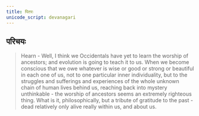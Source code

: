 ```yaml
---
title: पितरः
unicode_script: devanagari
---
```


## परिचयः
> Hearn - 
> Well, I think we Occidentals have yet to learn the worship of ancestors; and evolution is going to teach it to us. When we become conscious that we owe whatever is wise or good or strong or beautiful in each one of us, not to one particular inner individuality, but to the struggles and sufferings and experiences of the whole unknown chain of human lives behind us, reaching back into mystery unthinkable - the worship of ancestors seems an extremely righteous thing. What is it, philosophically, but a tribute of gratitude to the past - dead relatively only alive really within us, and about us.